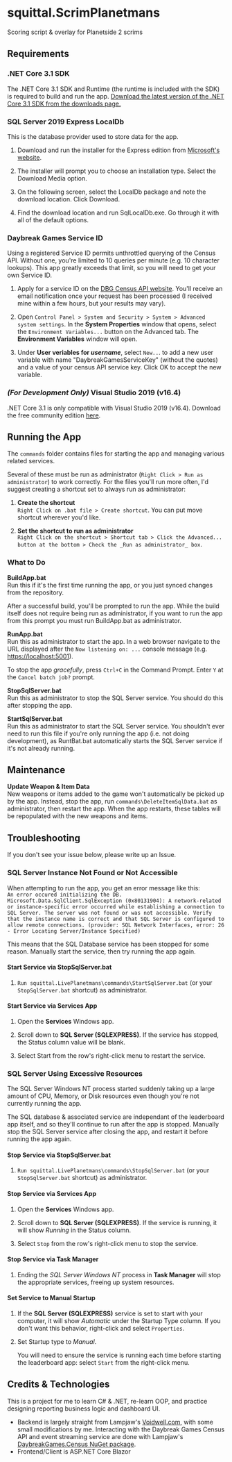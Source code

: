 # squittal.ScrimPlanetmans

 Scoring script & overlay for Planetside 2 scrims

## Requirements

### .NET Core 3.1 SDK

The .NET Core 3.1 SDK and Runtime (the runtime is included with the SDK) is required to build and run the app. [Download the latest version of the .NET Core 3.1 SDK from the downloads page.](https://dotnet.microsoft.com/download "Download .NET Core 3.0")

### SQL Server 2019 Express LocalDb

This is the database provider used to store data for the app.

1. Download and run the installer for the Express edition from [Microsoft's website](https://www.microsoft.com/en-us/sql-server/sql-server-downloads "SQL Server downloads page").

2. The installer will prompt you to choose an installation type. Select the Download Media option.

3. On the following screen, select the LocalDb package and note the download location. Click Download.

4. Find the download location and run SqlLocalDb.exe. Go through it with all of the default options.

### Daybreak Games Service ID

Using a registered Service ID permits unthrottled querying of the Census API. Without one, you're limited to 10 queries per minute (e.g. 10 character lookups). This app greatly exceeds that limit, so you will need to get your own Service ID.

1. Apply for a service ID on the [DBG Census API website](http://census.daybreakgames.com/#devSignup). You'll receive an email notification once your request has been processed (I received mine within a few hours, but your results may vary).

2. Open `Control Panel > System and Security > System > Advanced system settings`. In the __System Properties__ window that opens, select the `Environment Variables...` button on the Advanced tab. The __Environment Variables__ window will open.

3. Under __User veriables for *username*__, select `New..`. to add a new user variable with name "DaybreakGamesServiceKey" (without the quotes) and a value of your census API service key. Click OK to accept the new variable.

### _(For Development Only)_ Visual Studio 2019 (v16.4)

.NET Core 3.1 is only compatible with Visual Studio 2019 (v16.4). Download the free community edition [here](https://visualstudio.microsoft.com/free-developer-offers/ "Visual Studio Preview download page").

## Running the App

The `commands` folder contains files for starting the app and managing various related services.

Several of these must be run as administrator (`Right Click > Run as administrator`) to work correctly. For the files you'll run more often, I'd suggest creating a shortcut set to always run as administrator:  

  1. __Create the shortcut__  
     `Right Click on .bat file > Create shortcut`. You can put move shortcut wherever you'd like.

  2. __Set the shortcut to run as administrator__  
     `Right Click on the shortcut > Shortcut tab > Click the Advanced... button at the bottom > Check the _Run as administrator_ box`.

### What to Do

__BuildApp.bat__  
Run this if it's the first time running the app, or you just synced changes from the repository.

After a successful build, you'll be prompted to run the app. While the build itself does not require being run as administrator, if you want to run the app from this prompt you must run BuildApp.bat as administrator.

__RunApp.bat__  
Run this as administrator to start the app. In a web browser navigate to the URL displayed after the `Now listening on: ...` console message (e.g. <https://localhost:5001>).

To stop the app _gracefully_, press `Ctrl+C` in the Command Prompt. Enter `Y` at the `Cancel batch job?` prompt.

__StopSqlServer.bat__  
Run this as administrator to stop the SQL Server service. You should do this after stopping the app.

__StartSqlServer.bat__  
Run this as administrator to start the SQL Server service. You shouldn't ever need to run this file if you're only running the app (i.e. not doing development), as RuntBat.bat automatically starts the SQL Server service if it's not already running.

## Maintenance

__Update Weapon & Item Data__  
New weapons or items added to the game won't automatically be picked up by the app. Instead, stop the app, run `commands\DeleteItemSqlData.bat` as administrator, then restart the app. When the app restarts, these tables will be repopulated with the new weapons and items.

## Troubleshooting

If you don't see your issue below, please write up an Issue.

### SQL Server Instance Not Found or Not Accessible

When attempting to run the app, you get an error message like this:  
`An error occured initializing the DB.
Microsoft.Data.SqlClient.SqlException (0x80131904): A network-related or instance-specific error occurred while establishing a connection to SQL Server. The server was not found or was not accessible. Verify that the instance name is correct and that SQL Server is configured to allow remote connections. (provider: SQL Network Interfaces, error: 26 - Error Locating Server/Instance Specified)`

This means that the SQL Database service has been stopped for some reason. Manually start the service, then try running the app again.

#### Start Service via StopSqlServer.bat

1. `Run squittal.LivePlanetmans\commands\StartSqlServer.bat` (or your `StopSqlServer.bat` shortcut) as administrator.

#### Start Service via Services App

1. Open the __Services__ Windows app.

2. Scroll down to __SQL Server (SQLEXPRESS)__. If the service has stopped, the Status column value will be blank.

3. Select Start from the row's right-click menu to restart the service.

### SQL Server Using Excessive Resources

The SQL Server Windows NT process started suddenly taking up a large amount of CPU, Memory, or Disk resources even though you're not currently running the app.

The SQL database & associated service are independant of the leaderboard app itself, and so they'll continue to run after the app is stopped. Manually stop the SQL Server service after closing the app, and restart it before running the app again.

#### Stop Service via StopSqlServer.bat

1. `Run squittal.LivePlanetmans\commands\StopSqlServer.bat` (or your `StopSqlServer.bat` shortcut) as administrator.

#### Stop Service via Services App

1. Open the __Services__ Windows app.

2. Scroll down to __SQL Server (SQLEXPRESS)__. If the service is running, it will show _Running_ in the Status column.

3. Select `Stop` from the row's right-click menu to stop the service.

#### Stop Service via Task Manager

1. Ending the _SQL Server Windows NT_ process in __Task Manager__ will stop the appropriate services, freeing up system resources.

#### Set Service to Manual Startup

1. If the __SQL Server (SQLEXPRESS)__ service is set to start with your computer, it will show _Automatic_ under the Startup Type column. If you don't want this behavior, right-click and select `Properties`.

2. Set Startup type to _Manual_.

   You will need to ensure the service is running each time before starting the leaderboard app: select `Start` from the right-click menu.

## Credits & Technologies

This is a project for me to learn C# & .NET, re-learn OOP, and practice designing reporting business logic and dashboard UI.

* Backend is largely straight from Lampjaw's  [Voidwell.com](https://github.com/voidwell/Voidwell.DaybreakGames "Voidwell's backend github repository"), with some small modifications by me. Interacting with the Daybreak Games Census API and event streaming service are done with Lampjaw's [DaybreakGames.Census NuGet package](https://github.com/Lampjaw/DaybreakGames.Census "DaybreakGames.Census package github repository").
* Frontend/Client is ASP.NET Core Blazor
